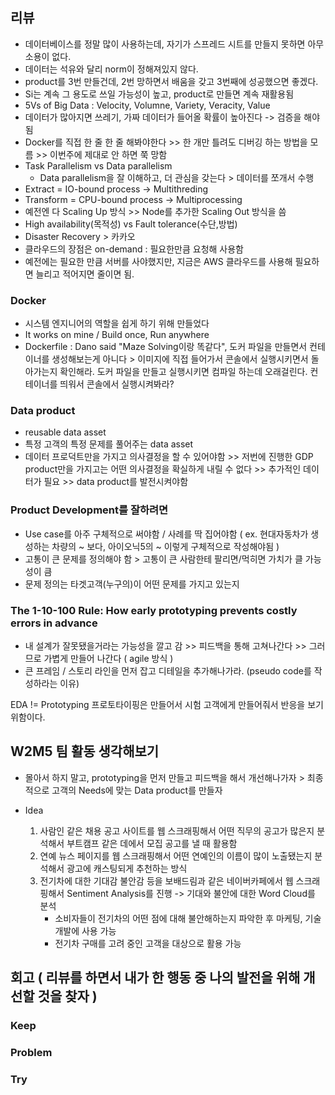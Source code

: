 ## 리뷰
- 데이터베이스를 정말 많이 사용하는데, 자기가 스프레드 시트를 만들지 못하면 아무 소용이 없다.
- 데이터는 석유와 달리 norm이 정해져있지 않다.
- product를 3번 만들건데, 2번 망하면서 배움을 갖고 3번째에 성공했으면 좋겠다.
- Si는 계속 그 용도로 쓰일 가능성이 높고, product로 만들면 계속 재활용됨
- 5Vs of Big Data : Velocity, Volumne, Variety, Veracity, Value
- 데이터가 많아지면 쓰레기, 가짜 데이터가 들어올 확률이 높아진다 -> 검증을 해야됨
- Docker를 직접 한 줄 한 줄 해봐야한다 >> 한 개만 틀려도 디버깅 하는 방법을 모름 >> 이번주에 제대로 안 하면 쭉 망함
- Task Parallelism vs Data parallelism
  - Data parallelism을 잘 이해하고, 더 관심을 갖는다 > 데이터를 쪼개서 수행
- Extract = IO-bound process -> Multithreding
- Transform = CPU-bound process -> Multiprocessing
- 예전엔 다 Scaling Up 방식 >> Node를 추가한 Scaling Out 방식을 씀
- High availability(목적성) vs Fault tolerance(수단,방법)
- Disaster Recovery > 카카오
- 클라우드의 장점은 on-demand : 필요한만큼 요청해 사용함
- 예전에는 필요한 만큼 서버를 사야했지만, 지금은 AWS 클라우드를 사용해 필요하면 늘리고 적어지면 줄이면 됨.

### Docker
- 시스템 엔지니어의 역할을 쉽게 하기 위해 만들었다
- It works on mine / Build once, Run anywhere
- Dockerfile : Dano said "Maze Solving이랑 똑같다", 도커 파일을 만들면서 컨테이너를 생성해보는게 아니다 > 이미지에 직접 들어가서 콘솔에서 실행시키면서 돌아가는지 확인해라. 도커 파일을 만들고 실행시키면 컴파일 하는데 오래걸린다. 컨테이너를 띄워서 콘솔에서 실행시켜봐라?

### Data product
- reusable data asset
- 특정 고객의 특정 문제를 풀어주는 data asset
- 데이터 프로덕트만을 가지고 의사결정을 할 수 있어야함 >> 저번에 진행한 GDP product만을 가지고는 어떤 의사결정을 확실하게 내릴 수 없다 >> 추가적인 데이터가 필요 >> data product를 발전시켜야함

### Product Development를 잘하려면
- Use case를 아주 구체적으로 써야함 / 사례를 딱 집어야함 ( ex. 현대자동차가 생성하는 차량의 ~ 보다, 아이오닉5의 ~ 이렇게 구체적으로 작성해야됨 )
- 고통이 큰 문제를 정의해야 함 > 고통이 큰 사람한테 팔리면/먹히면 가치가 클 가능성이 큼
- 문제 정의는 타겟고객(누구의)이 어떤 문제를 가지고 있는지

### The 1-10-100 Rule: How early prototyping prevents costly errors in advance
- 내 설계가 잘못됐을거라는 가능성을 깔고 감 >> 피드백을 통해 고쳐나간다 >> 그러므로 가볍게 만들어 나간다 ( agile 방식 )
- 큰 프레임 / 스토리 라인을 먼저 잡고 디테일을 추가해나가라. (pseudo code를 작성하라는 이유)

EDA != Prototyping
프로토타이핑은 만들어서 시험 고객에게 만들어줘서 반응을 보기 위함이다.

## W2M5 팀 활동 생각해보기
- 몰아서 하지 말고, prototyping을 먼저 만들고 피드백을 해서 개선해나가자 > 최종적으로 고객의 Needs에 맞는 Data product를 만들자

- Idea
  1. 사람인 같은 채용 공고 사이트를 웹 스크래핑해서 어떤 직무의 공고가 많은지 분석해서 부트캠프 같은 데에서 모집 공고를 낼 때 활용함
  2. 연예 뉴스 페이지를 웹 스크래핑해서 어떤 연예인의 이름이 많이 노출됐는지 분석해서 광고에 캐스팅되게 추천하는 방식
  3. 전기차에 대한 기대감 불안감 등을 보배드림과 같은 네이버카페에서 웹 스크래핑해서 Sentiment Analysis를 진행 -> 기대와 불안에 대한 Word Cloud를 분석
     - 소비자들이 전기차의 어떤 점에 대해 불안해하는지 파악한 후 마케팅, 기술 개발에 사용 가능
     - 전기차 구매를 고려 중인 고객을 대상으로 활용 가능


## 회고 ( 리뷰를 하면서 내가 한 행동 중 나의 발전을 위해 개선할 것을 찾자 )

  
### Keep


### Problem


### Try
